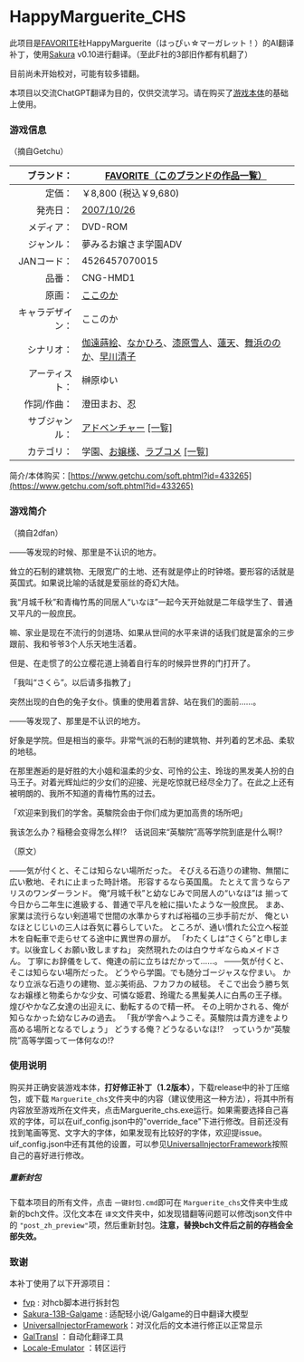 # HappyMarguerite_CHS

此项目是[FAVORITE](http://www.favo-soft.jp/ "このブランドの公式サイトを開く")社HappyMarguerite（はっぴぃ☆マーガレット！）的AI翻译补丁，使用[Sakura](https://github.com/SakuraLLM/Sakura-13B-Galgame) v0.10进行翻译。（至此F社的3部旧作都有机翻了）

目前尚未开始校对，可能有较多错翻。

本项目以交流ChatGPT翻译为目的，仅供交流学习。请在购买了[游戏本体](https://www.getchu.com/soft.phtml?id=664010)的基础上使用。

### 游戏信息

（摘自Getchu）

|       ブランド： | [FAVORITE](http://www.favo-soft.jp/ "このブランドの公式サイトを開く")[（このブランドの作品一覧）](https://www.getchu.com/php/search.phtml?search_brand_id=25015)                                                                                                                                                                                                                                                                                                                                            |
| ---------------: | -------------------------------------------------------------------------------------------------------------------------------------------------------------------------------------------------------------------------------------------------------------------------------------------------------------------------------------------------------------------------------------------------------------------------------------------------------------------------------------------------- |
|           定価： | ￥8,800 (税込￥9,680)                                                                                                                                                                                                                                                                                                                                                                                                                                                                              |
|         発売日： | [2007/10/26](https://www.getchu.com/php/search.phtml?start_date=2007/10/26&end_date=2007/10/26&genre=pc_soft "同じ発売日の同ジャンル商品を開く")                                                                                                                                                                                                                                                                                                                                                         |
|       メディア： | DVD-ROM                                                                                                                                                                                                                                                                                                                                                                                                                                                                                            |
|       ジャンル： | 夢みるお嬢さま学園ADV                                                                                                                                                                                                                                                                                                                                                                                                                                                                              |
|      JANコード： | 4526457070015                                                                                                                                                                                                                                                                                                                                                                                                                                                                                      |
|           品番： | CNG-HMD1                                                                                                                                                                                                                                                                                                                                                                                                                                                                                           |
|           原画： | [ここのか](https://www.getchu.com/php/search.phtml?person=%A4%B3%A4%B3%A4%CE%A4%AB)                                                                                                                                                                                                                                                                                                                                                                                                                   |
| キャラデザイン： | ここのか                                                                                                                                                                                                                                                                                                                                                                                                                                                                                           |
|       シナリオ： | [伽遠蒔絵](https://www.getchu.com/php/search.phtml?person=%B2%C0%B1%F3%BC%AC%B3%A8)、[なかひろ](https://www.getchu.com/php/search.phtml?person=%A4%CA%A4%AB%A4%D2%A4%ED)、[漆原雪人](https://www.getchu.com/php/search.phtml?person=%BC%BF%B8%B6%C0%E3%BF%CD)、[蓮天](https://www.getchu.com/php/search.phtml?person=%CF%A1%C5%B7)、[舞浜ののか](https://www.getchu.com/php/search.phtml?person=%C9%F1%C9%CD%A4%CE%A4%CE%A4%AB)、[早川清子](https://www.getchu.com/php/search.phtml?person=%C1%E1%C0%EE%C0%B6%BB%D2) |
|   アーティスト： | 榊原ゆい                                                                                                                                                                                                                                                                                                                                                                                                                                                                                           |
|      作詞/作曲： | 澄田まお、忍                                                                                                                                                                                                                                                                                                                                                                                                                                                                                       |
|   サブジャンル： | [アドベンチャー](https://www.getchu.com/all/genre.html?sub_genre_id=308) [[一覧]](https://www.getchu.com/php/sub_genre.phtml)                                                                                                                                                                                                                                                                                                                                                                            |
|       カテゴリ： | 学園、[お嬢様](https://www.getchu.com/php/search.phtml?category[0]=C3_B019)、[ラブコメ](https://www.getchu.com/php/search.phtml?category[0]=C3_F022) [[一覧]](https://www.getchu.com/pc/genre.html)                                                                                                                                                                                                                                                                                                         |

简介/本体购买：[https://www.getchu.com/soft.phtml?id=433265](https://www.getchu.com/soft.phtml?id=433265)

### 游戏简介

（摘自2dfan）

───等发现的时候、那里是不认识的地方。

耸立的石制的建筑物、无限宽广的土地、还有就是停止的时钟塔。要形容的话就是英国式。如果说比喻的话就是爱丽丝的奇幻大陆。

我“月城千秋”和青梅竹馬的同居人“いなほ”一起今天开始就是二年级学生了、普通又平凡的一般庶民。

嘛、家业是现在不流行的剑道场、如果从世间的水平来讲的话我们就是富余的三步跟前、我和爷爷3个人乐天地生活着。

但是、在走惯了的公立樱花道上骑着自行车的时候异世界的门打开了。

「我叫“さくら”。以后请多指教了」

突然出现的白色的兔子女仆。慎重的使用着言辞、站在我们的面前……。

───等发现了、那里是不认识的地方。

好象是学院。但是相当的豪华。非常气派的石制的建筑物、并列着的艺术品、柔软的地毯。

在那里邂逅的是好胜的大小姐和温柔的少女、可怜的公主、玲珑的黑发美人扮的白马王子。对着光辉灿烂的少女们的迎接、光是吃惊就已经尽全力了。在此之上还有被明朗的、我所不知道的青梅竹馬的过去。

「欢迎来到我们的学舍。英駿院会由于你们成为更加高贵的场所吧」

我该怎么办？稲穂会变得怎么样!?　话说回来“英駿院”高等学院到底是什么啊!?

（原文）

───気が付くと、そこは知らない場所だった。
そびえる石造りの建物、無闇に広い敷地、それに止まった時計塔。 形容するなら英国風。 たとえて言うならアリスのワンダーランド。
俺“月城千秋”と幼なじみで同居人の“いなほ”は 揃って今日から二年生に進級する、普通で平凡を絵に描いたような一般庶民。
まあ、家業は流行らない剣道場で世間の水準からすれば裕福の三歩手前だが、 俺といなほとじじいの三人は呑気に暮らしていた。
ところが、通い慣れた公立へ桜並木を自転車で走らせてる途中に異世界の扉が。
「わたくしは“さくら”と申します。以後宜しくお願い致しますね」
突然現れたのは白ウサギならぬメイドさん。 丁寧にお辞儀をして、俺達の前に立ちはだかって……。
───気が付くと、そこは知らない場所だった。
どうやら学園。でも随分ゴージャスな佇まい。 かなり立派な石造りの建物、並ぶ美術品、フカフカの絨毯。
そこで出会う勝ち気なお嬢様と物柔らかな少女、可憐な姫君、玲瓏たる黒髪美人に白馬の王子様。 煌びやかな乙女達の出迎えに、動転するので精一杯。 その上明かされる、俺が知らなかった幼なじみの過去。
「我が学舎へようこそ。英駿院は貴方達をより高める場所となるでしょう」
どうする俺？どうなるいなほ!?　っていうか“英駿院”高等学園って一体何なの!?

### 使用说明

购买并正确安装游戏本体，**打好修正补丁（1.2版本）**，下载release中的补丁压缩包，或下载 `Marguerite_chs`文件夹中的内容（建议使用这一种方法），将其中所有内容放至游戏所在文件夹，点击Marguerite_chs.exe运行。如果需要选择自己喜欢的字体，可以在uif_config.json中的"override_face"下进行修改。目前还没有找到笔画等宽、文字大的字体，如果发现有比较好的字体，欢迎提issue。uif_config.json中还有其他的设置，可以参见[UniversalInjectorFramework](https://github.com/AtomCrafty/UniversalInjectorFramework)按照自己的喜好进行修改。

##### 重新封包

下载本项目的所有文件，点击 `一键封包.cmd`即可在 `Marguerite_chs`文件夹中生成新的bch文件。汉化文本在 `译文`文件夹中，如发现错翻等问题可以修改json文件中的 `"post_zh_preview"`项，然后重新封包。**注意，替换bch文件后之前的存档会全部失效。**

### 致谢

本补丁使用了以下开源项目：

* [fvp](https://github.com/Tabing010102/fvp)  : 对hcb脚本进行拆封包
* [Sakura-13B-Galgame](https://github.com/SakuraLLM/Sakura-13B-Galgame) : 适配轻小说/Galgame的日中翻译大模型
* [UniversalInjectorFramework](https://github.com/AtomCrafty/UniversalInjectorFramework)：对汉化后的文本进行修正以正常显示
* [GalTransl](https://github.com/xd2333/GalTransl) ：自动化翻译工具
* [Locale-Emulator](https://github.com/xupefei/Locale-Emulator) ：转区运行
